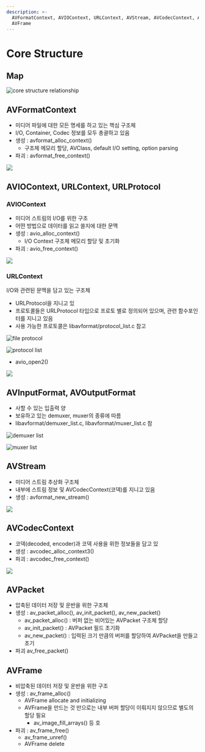 ```yaml
---
description: >-
  AVFormatContext, AVIOContext, URLContext, AVStream, AVCodecContext, AVPacket,
  AVFrame
---
```


# Core Structure

## Map

![core structure relationship](../../../.gitbook/assets/image%20%282%29.png)

## AVFormatContext

* 미디어 파일에 대한 모든 명세를 하고 있는 핵심 구조체
* I/O, Container, Codec 정보를 모두 총괄하고 있음
* 생성 : avformat\_alloc\_context\(\)
  * 구조체 메모리 할당, AVClass, default I/O setting, option parsing
* 파괴 : avformat\_free\_context\(\)

![](../../../.gitbook/assets/image-1-%20%282%29.png)

## AVIOContext, URLContext, URLProtocol

### AVIOContext

* 미디어 스트림의 I/O를 위한 구조
* 어떤 방법으로 데이터를 읽고 쓸지에 대한 문맥
* 생성 : avio\_alloc\_context\(\)
  * I/O Context 구조체 메모리 할당 및 초기화
* 파괴 : avio\_free\_context\(\)

![](../../../.gitbook/assets/image-2-.png)

### URLContext

I/O와 관련된 문맥을 담고 있는 구조체

* URLProtocol을 지니고 있
* 프로토콜들은 URLProtocol 타입으로 프로토 별로 정의되어 있으며, 관련 함수포인터를 지니고 있음
* 사용 가능한 프로토콜은 libavformat/protocol\_list.c 참고

![file protocol](../../../.gitbook/assets/image-3-%20%281%29.png)

![protocol list](../../../.gitbook/assets/image-4-%20%281%29.png)



* avio\_open2\(\)

![](../../../.gitbook/assets/image-5-%20%282%29.png)

### 

## AVInputFormat, AVOutputFormat

* 사할 수 있는 입출력  양
* 보유하고 있는 demuxer, muxer의 종류에 따름
* libavformat/demuxer\_list.c, libavformat/muxer\_list.c 참

![demuxer list](../../../.gitbook/assets/image-6-%20%282%29.png)

![muxer list](../../../.gitbook/assets/image-7-.png)

## AVStream

* 미디어 스트림 추상화 구조체
* 내부에 스트림 정보 및 AVCodecContext\(코덱\)를 지니고 있음
* 생성 : avformat\_new\_stream\(\)

![](../../../.gitbook/assets/image-8-.png)

## AVCodecContext

* 코덱\(decoded, encoder\)과 코덱 사용을 위한 정보들을 담고 있
* 생성 : avcodec\_alloc\_context3\(\)
* 파괴 : avcodec\_free\_context\(\)

![](../../../.gitbook/assets/image-9-.png)

## AVPacket

* 압축된 데이터 저장 및 운반을 위한 구조체
* 생성 : av\_packet\_alloc\(\), av\_init\_packet\(\), av\_new\_packet\(\)
  * av\_packet\_alloc\(\) : 버퍼 없는 비어있는  AVPacket 구조체 할당
  * av\_init\_packet\(\) : AVPacket 필드 초기화
  * av\_new\_packet\(\) : 입력된 크기 만큼의 버퍼를 할당하여 AVPacket을 만들고 초기
* 파괴 av\_free\_packet\(\)

## AVFrame

* 비압축된 데이터 저장 및 운반을 위한 구조
* 생성 : av\_frame\_alloc\(\)
  * AVFrame allocate and initializing
  * AVFrame을 만드는 것 만으로는 내부 버퍼 할당이 이뤄지지 않으므로 별도의 할당 필요
    * av\_image\_fill\_arrays\(\) 등 호
* 파괴 : av\_frame\_free\(\)
  * av\_frame\_unref\(\)
  * AVFrame delete

